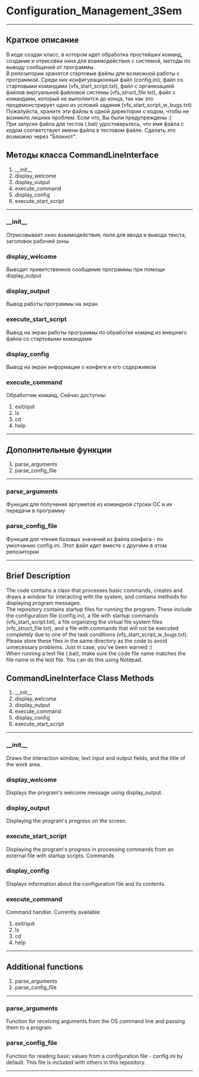 # Configuration_Management_3Sem
<hr>

<h2>Краткое описание</h2>

В коде создан класс, в котором идет обработка простейших команд, создание и отрисовка окна для взаимодействия с системой, методы по выводу сообщений от программы.<br>
В репозитории хранятся стартовые файлы для возможной работы с программой. Среди них конфигурационный файл (config.ini), файл со стартовыми командами (vfs_start_script.txt), файл с организацией файлов виртуальной файловой системы (vfs_struct_file.txt), файл с командами, который не выполнится до конца, так как это продемонстрирует одно из условий задания (vfs_start_script_w_bugs.txt)<br>
Пожалуйста, храните эти файлы в одной директории с кодом, чтобы не возникло лишних проблем. Если что, Вы были предупреждены :) <br>
При запуске файла для тестов (.bat) удостоверьтесь, что имя файла с кодом соответствует имени файла в тестовом файле. Сделать это возможно через "Блокнот". <br>
<h2>Методы класса CommandLineInterface</h2>

<ol> 
  <li>__init__</li>
  <li>display_welcome</li>
  <li>display_output</li>
  <li>execute_command</li>
  <li>display_config</li>
  <li>execute_start_script</li>
</ol>

<hr>

<h3>__init__</h3>
Отрисовывает окно взаимодействия, поля для ввода и вывода текста, заголовок рабочей зоны

<h3>display_welcome</h3>
Выводит приветственное сообщение программы при помощи display_output 

<h3>display_output</h3>
Вывод работы программы на экран

<h3>execute_start_script</h3>
Вывод на экран работы программы по обработке команд из внешнего файла со стартовыми командами

<h3>display_config</h3>
Вывод на экран информации о конфиге и его содержимом

<h3>execute_command</h3>
Обработчик команд. Сейчас доступны:
<ol> 
  <li>exit/quit</li>
  <li>ls</li>
  <li>cd</li>
  <li>help</li>
</ol>
<hr>
<h2>Дополнительные функции</h2>

<ol> 
  <li>parse_arguments</li>
  <li>parse_config_file</li>
</ol>

<hr>

<h3>parse_arguments</h3>
Функция для получения аргуметов из командной строки ОС и их передачи в программу

<h3>parse_config_file</h3>
Функция для чтения базовых значений из файла конфига - по умолчанию config.ini. Этот файл идет  вместе с другими в этом репозитории

<hr>

<h2>Brief Description</h2>

The code contains a class that processes basic commands, creates and draws a window for interacting with the system, and contains methods for displaying program messages.<br>
The repository contains startup files for running the program. These include the configuration file (config.ini), a file with startup commands (vfs_start_script.txt), a file organizing the virtual file system files (vfs_struct_file.txt), and a file with commands that will not be executed completely due to one of the task conditions (vfs_start_script_w_bugs.txt).<br>
Please store these files in the same directory as the code to avoid unnecessary problems. Just in case, you've been warned :) <br>
When running a test file (.bat), make sure the code file name matches the file name in the test file. You can do this using Notepad.<br>
<h2>CommandLineInterface Class Methods</h2>

<ol>
<li>__init__</li>
<li>display_welcome</li>
<li>display_output</li>
<li>execute_command</li>
<li>display_config</li>
<li>execute_start_script</li>
</ol>

<hr>

<h3>__init__</h3>
Draws the interaction window, text input and output fields, and the title of the work area.

<h3>display_welcome</h3>
Displays the program's welcome message using display_output.

<h3>display_output</h3>
Displaying the program's progress on the screen.

<h3>execute_start_script</h3>
Displaying the program's progress in processing commands from an external file with startup scripts. Commands

<h3>display_config</h3>
Displays information about the configuration file and its contents.

<h3>execute_command</h3>
Command handler. Currently available:
<ol>
<li>exit/quit</li>
<li>ls</li>
<li>cd</li>
<li>help</li>
</ol>
<hr>

<h2>Additional functions</h2>

<ol>
<li>parse_arguments</li>
<li>parse_config_file</li>
</ol>

<hr>

<h3>parse_arguments</h3>
Function for receiving arguments from the OS command line and passing them to a program.

<h3>parse_config_file</h3>
Function for reading basic values ​​from a configuration file - config.ini by default. This file is included with others in this repository.

<hr>

